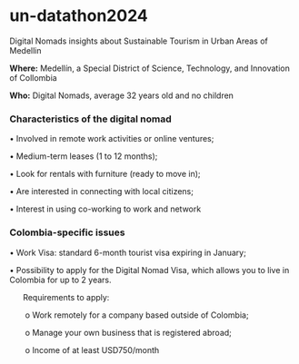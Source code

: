 # un-datathon2024
Digital Nomads insights about Sustainable Tourism in Urban Areas of Medellin 

**Where:** Medellín, a Special District of Science, Technology, and Innovation of Collombia

**Who:** Digital Nomads, average 32 years old and no children 

### Characteristics of the digital nomad
• Involved in remote work activities or online ventures;

• Medium-term leases (1 to 12 months);

• Look for rentals with furniture (ready to move in);

• Are interested in connecting with local citizens;

• Interest in using co-working to work and network


### Colombia-specific issues
• Work Visa: standard 6-month tourist visa expiring in January;

• Possibility to apply for the Digital Nomad Visa, which allows you to live in Colombia for up to 2 years. 

&nbsp;&nbsp;&nbsp;&nbsp;&nbsp;&nbsp;Requirements to apply:

&nbsp;&nbsp;&nbsp;&nbsp;&nbsp;&nbsp; o Work remotely for a company based outside of Colombia;

&nbsp;&nbsp;&nbsp;&nbsp;&nbsp;&nbsp; o Manage your own business that is registered abroad;

&nbsp;&nbsp;&nbsp;&nbsp;&nbsp;&nbsp; o Income of at least USD750/month


